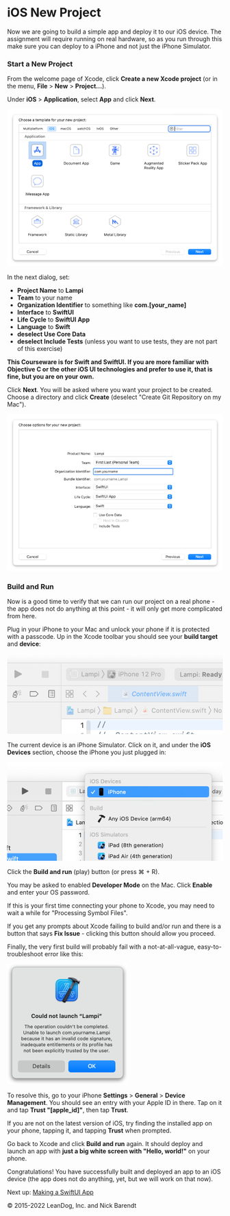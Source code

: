 # iOS New Project

Now we are going to build a simple app and deploy it to our iOS device. The assignment will require running on real hardware, so as you run through this make sure you can deploy to a iPhone and not just the iPhone Simulator.

### Start a New Project

From the welcome page of Xcode, click **Create a new Xcode project** (or in the menu, **File** > **New** > **Project...**).

Under **iOS** > **Application**, select **App** and click **Next**.

![](Images/new_project.png)

In the next dialog, set:

* **Project Name** to **Lampi**
* **Team** to your name
* **Organization Identifier** to something like **com.[your_name]**
* **Interface** to **SwiftUI** 
* **Life Cycle** to **SwiftUI App**
* **Language** to **Swift** 
* **deselect Use Core Data**
* **deselect Include Tests** (unless you want to use tests, they are not part of this exercise)

**This Courseware is for Swift and SwiftUI. If you are more familiar with Objective C or the other iOS UI technologies and prefer to use it, that is fine, but you are on your own.**

Click **Next**. You will be asked where you want your project to be created. Choose a directory and click **Create** (deselect "Create Git Repository on my Mac").

![](Images/project_settings.png)

### Build and Run

Now is a good time to verify that we can run our project on a real phone - the app does not do anything at this point - it will only get more complicated from here. 

Plug in your iPhone to your Mac and unlock your phone if it is protected with a passcode. Up in the Xcode toolbar you should see your **build target** and **device**:

![](Images/scheme_and_device.png)

The current device is an iPhone Simulator. Click on it, and under the **iOS Devices** section, choose the iPhone you just plugged in:

![](Images/real_device.png)

Click the **Build and run** (play) button (or press ⌘ + R).

You may be asked to enabled **Developer Mode** on the Mac. Click **Enable** and enter your OS password.

If this is your first time connecting your phone to Xcode, you may need to wait a while for "Processing Symbol Files".

If you get any prompts about Xcode failing to build and/or run and there is a button that says **Fix Issue** -  clicking this button should allow you proceed.

Finally, the very first build will probably fail with a not-at-all-vague, easy-to-troubleshoot error like this: 

![](Images/security.png)

To resolve this, go to your iPhone **Settings** > **General** > **Device Management**. You should see an entry with your Apple ID in there. Tap on it and tap **Trust "[apple_id]"**, then tap **Trust**. 

If you are not on the latest version of iOS, try finding the installed app on your phone, tapping it, and tapping **Trust** when prompted.

Go back to Xcode and click **Build and run** again. It should deploy and launch an app with **just a big white screen with "Hello, world!"** on your phone.

Congratulations! You have successfully built and deployed an app to an iOS device (the app does not do anything, yet, but we will work on that now).

Next up: [Making a SwiftUI App](../08.3_Making_a_SwiftUI_App/README.md)

&copy; 2015-2022 LeanDog, Inc. and Nick Barendt
